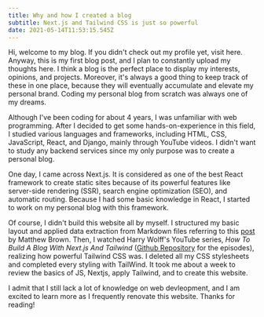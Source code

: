 ```yaml
---
title: Why and how I created a blog
subtitle: Next.js and Tailwind CSS is just so powerful
date: 2021-05-14T11:53:15.545Z
---
```


Hi, welcome to my blog. If you didn't check out my profile yet, visit here. Anyway, this is my first blog post, and I plan to constantly upload my thoughts here. I think a blog is the perfect place to display my interests, opinions, and projects. Moreover, it's always a good thing to keep track of these in one place, because they will eventually accumulate and elevate my personal brand. Coding my personal blog from scratch was always one of my dreams.

Although I've been coding for about 4 years, I was unfamiliar with web programming. After I decided to get some hands-on-experience in this field, I studied various languages and frameworks, including HTML, CSS, JavaScript, React, and Django, mainly through YouTube videos. I didn't want to study any backend services since my only purpose was to create a personal blog.

One day, I came across Next.js. It is considered as one of the best React framework to create static sites because of its powerful features like server-side rendering (SSR), search engine optimization (SEO), and automatic routing. Because I had some basic knowledge in React, I started to work on my personal blog with this framework.

Of course, I didn't build this website all by myself. I structured my basic layout and applied data extraction from Markdown files referring to this [post](https://medium.com/geekculture/build-a-blog-with-next-js-2315d9683ef) by Matthew Brown. Then, I watched Harry Wolff's YouTube series, _How To Build A Blog With Next.js And Tailwind_ ([Github Repository](https://github.com/hswolff/blog-with-nextjs-and-tailwind) for the episodes), realizing how powerful Tailwind CSS was. I deleted all my CSS stylesheets and completed every styling with TailWind. It took me about a week to review the basics of JS, Nextjs, apply Tailwind, and to create this website.

I admit that I still lack a lot of knowledge on web devleopment, and I am excited to learn more as I frequently renovate this website. Thanks for reading!
